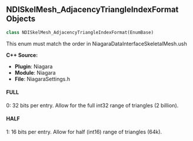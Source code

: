 ## NDISkelMesh_AdjacencyTriangleIndexFormat Objects

```python
class NDISkelMesh_AdjacencyTriangleIndexFormat(EnumBase)
```

This enum must match the order in NiagaraDataInterfaceSkeletalMesh.ush

**C++ Source:**

- **Plugin**: Niagara
- **Module**: Niagara
- **File**: NiagaraSettings.h

<a id="unreal.NDISkelMesh_AdjacencyTriangleIndexFormat.FULL"></a>

#### FULL

0: 32 bits per entry. Allow for the full int32 range of triangles (2 billion).

<a id="unreal.NDISkelMesh_AdjacencyTriangleIndexFormat.HALF"></a>

#### HALF

1: 16 bits per entry. Allow for half (int16) range of triangles (64k).

<a id="unreal.NDICollisionQuery_AsyncGpuTraceProvider"></a>